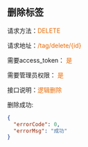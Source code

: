 ## 删除标签

<p>请求方法：<span style="color:#e96900">DELETE</p>
<p>请求地址：<span style="color:#e96900">/tag/delete/{id}</span></p>
<p>需要access_token： <span style="color:#e96900">是</span></p>
<p>需要管理员权限： <span style="color:#e96900">是</span></p>
<p>接口说明：<span style="color:#e96900">逻辑删除</span></p>

删除成功:
```json
{
  "errorCode": 0,
  "errorMsg": "成功"
}
```